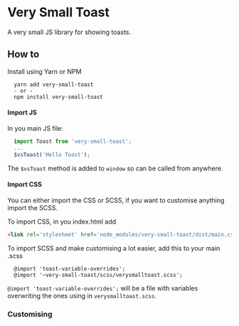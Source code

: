 # Very Small Toast

A very small JS library for showing toasts.

## How to

Install using Yarn or NPM
```
  yarn add very-small-toast
  - or -
  npm install very-small-toast
```

#### Import JS
In you main JS file:
``` js
  import Toast from 'very-small-toast';
  ...
  $vsToast('Hello Toast');
```
The `$vsToast` method is added to `window` so can be called from anywhere.

#### Import CSS
You can either import the CSS or SCSS, if you want to customise anything import the SCSS.

To import CSS, in you index.html add
``` html
<link rel='stylesheet' href='node_modules/very-small-toast/dist/main.css'/>
```

To import SCSS and make customising a lot easier, add this to your main .scss
```
  @import 'toast-variable-overrides';
  @import '~very-small-toast/scss/verysmalltoast.scss';
```

`@import 'toast-variable-overrides';` will be a file with variables overwriting the ones using in `verysmalltoast.scss`.

### Customising